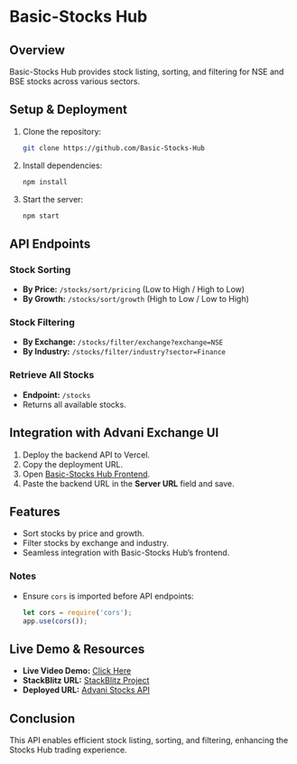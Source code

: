 # Basic-Stocks Hub

## Overview
Basic-Stocks Hub provides stock listing, sorting, and filtering for NSE and BSE stocks across various sectors.

## Setup & Deployment
1. Clone the repository:
   ```sh
   git clone https://github.com/Basic-Stocks-Hub
   ```
2. Install dependencies:
   ```sh
   npm install
   ```
3. Start the server:
   ```sh
   npm start
   ```

## API Endpoints
### Stock Sorting
- **By Price:** `/stocks/sort/pricing` (Low to High / High to Low)
- **By Growth:** `/stocks/sort/growth` (High to Low / Low to High)

### Stock Filtering
- **By Exchange:** `/stocks/filter/exchange?exchange=NSE`
- **By Industry:** `/stocks/filter/industry?sector=Finance`

### Retrieve All Stocks
- **Endpoint:** `/stocks`
- Returns all available stocks.

## Integration with Advani Exchange UI
1. Deploy the backend API to Vercel.
2. Copy the deployment URL.
3. Open [Basic-Stocks Hub Frontend](https://bd2-stock-listing.vercel.app/).
4. Paste the backend URL in the **Server URL** field and save.

## Features
- Sort stocks by price and growth.
- Filter stocks by exchange and industry.
- Seamless integration with Basic-Stocks Hub’s frontend.

### Notes
- Ensure `cors` is imported before API endpoints:
  ```javascript
  let cors = require('cors');
  app.use(cors());
  ```

## Live Demo & Resources
- **Live Video Demo:** [Click Here](#)
- **StackBlitz URL:** [StackBlitz Project](https://stackblitz.com/edit/stackblitz-starters-grocl4?file=index.js)
- **Deployed URL:** [Advani Stocks API](https://basic-stocks-hub-akshay.vercel.app/)

## Conclusion
This API enables efficient stock listing, sorting, and filtering, enhancing the Stocks Hub trading experience.

